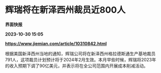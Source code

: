 # 辉瑞将在新泽西州裁员近800人
**界面快报**

**2023-10-30 15:05**

**https://www.jiemian.com/article/10310842.html**

根据美国新泽西州当地的通知，辉瑞公司将在新泽西州格拉德斯通生产基地裁员791人，这项裁员计划预计将于2024年2月生效。本月早些时候，辉瑞将2023年的收入预期下调了90亿美元，并表示将在全公司范围内开展成本削减活动。